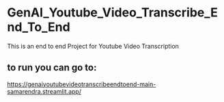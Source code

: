 # GenAI_Youtube_Video_Transcribe_End_To_End
This is an end to end Project for Youtube Video Transcription

## to run you can go to:
https://genaiyoutubevideotranscribeendtoend-main-samarendra.streamlit.app/
